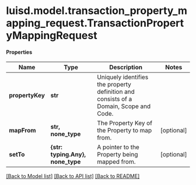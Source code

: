 # luisd.model.transaction_property_mapping_request.TransactionPropertyMappingRequest

#### Properties
Name | Type | Description | Notes
------------ | ------------- | ------------- | -------------
**propertyKey** | **str** | Uniquely identifies the property definition and consists of a Domain, Scope and Code. | 
**mapFrom** | **str, none_type** | The Property Key of the Property to map from. | [optional] 
**setTo** | **{str: typing.Any}, none_type** | A pointer to the Property being mapped from. | [optional] 

[[Back to Model list]](../../README.md#documentation-for-models) [[Back to API list]](../../README.md#documentation-for-api-endpoints) [[Back to README]](../../README.md)


